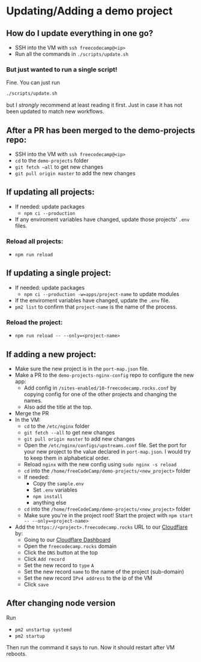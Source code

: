 # Updating/Adding a demo project

## How do I update everything in one go?

- SSH into the VM with `ssh freecodecamp@<ip>`
- Run all the commands in `./scripts/update.sh`

### But just wanted to run a single script!

Fine. You can just run

```sh
./scripts/update.sh
```

but I _strongly_ recommend at least reading it first. Just in case it has not been updated to match new workflows.

## After a PR has been merged to the demo-projects repo:

- SSH into the VM with `ssh freecodecamp@<ip>`
- `cd` to the `demo-projects` folder
- `git fetch —all` to get new changes
- `git pull origin master` to add the new changes

## If updating all projects:

- If needed: update packages
  - `npm ci --production`
- If any enviroment variables have changed, update those projects' `.env` files.

### Reload all projects:

- `npm run reload`

## If updating a single project:

- If needed: update packages
  - `npm ci --production -w=apps/project-name` to update modules
- If the enviroment variables have changed, update the `.env` file.
- `pm2 list` to confirm that `project-name` is the name of the process.

### Reload the project:

- `npm run reload -- --only=<project-name>`

## If adding a new project:

- Make sure the new project is in the `port-map.json` file.
- Make a PR to the `demo-projects-nginx-config` repo to configure the new app:
  - Add config in `/sites-enabled/10-freecodecamp.rocks.conf` by copying config for one of the other projects and changing the names.
  - Also add the title at the top.
- Merge the PR
- In the VM:
  - `cd` to the `/etc/nginx` folder
  - `git fetch --all` to get new changes
  - `git pull origin master` to add new changes
  - Open the `/etc/nginx/configs/upstreams.conf` file. Set the port for your new project to the value declared in `port-map.json`. I would try to keep them in alphabetical order.
  - Reload `nginx` with the new config using `sudo nginx -s reload`
  - `cd` into the `/home/freeCodeCamp/demo-projects/<new_project>` folder
  - If needed:
    - Copy the `sample.env`
    - Set `.env` variables
    - `npm install`
    - anything else
  - `cd` into the `/home/freeCodeCamp/demo-projects/<new_project>` folder
  - Make sure you're in the project root! Start the project with `npm start -- --only=<project-name>`
- Add the `https://<project>.freecodecamp.rocks` URL to our [Cloudflare](https://www.cloudflare.com/) by:
  - Going to our [Cloudflare Dashboard](https://dash.cloudflare.com/)
  - Open the `freecodecamp.rocks` domain
  - Click the `DNS` button at the top
  - Click `Add record`
  - Set the new record to `type` `A`
  - Set the new record `name` to the name of the project (sub-domain)
  - Set the new record `IPv4 address` to the ip of the VM
  - Click `save`

## After changing node version

Run

- `pm2 unstartup systemd`
- `pm2 startup`

Then run the command it says to run. Now it should restart after VM reboots.
